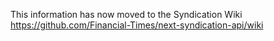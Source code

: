 This information has now moved to the Syndication Wiki https://github.com/Financial-Times/next-syndication-api/wiki